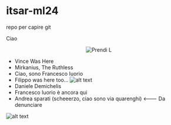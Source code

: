 # itsar-ml24
repo per capire git

Ciao

<p align="center">
  <img src="https://i.ytimg.com/vi/2AJ3feqTn1w/maxresdefault.jpg" alt="Prendi L">
</p>

- Vince Was Here
- Mirkanius, The Ruthless
- Ciao, sono Francesco Iuorio
- Filippo was here too...
![alt text](https://media.tenor.com/wMkBoSvYIh0AAAAj/pog-poggers.gif)
- Daniele Demichelis
- Francesco Iuorio è ancora qui                          
- Andrea sparati (scheeerzo, ciao sono via quarenghi) <--- Da denunciare
                               
![alt text](https://media.tenor.com/FMJCWGaIwT0AAAAM/cat-thumbs-up.gif)

